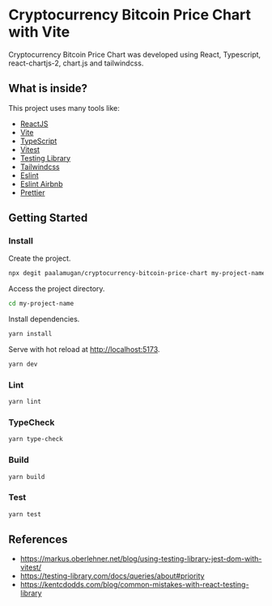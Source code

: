 # Cryptocurrency Bitcoin Price Chart with Vite

Cryptocurrency Bitcoin Price Chart was developed using React, Typescript, react-chartjs-2, chart.js and tailwindcss.

## What is inside?

This project uses many tools like:

- [ReactJS](https://reactjs.org)
- [Vite](https://vitejs.dev)
- [TypeScript](https://www.typescriptlang.org)
- [Vitest](https://vitest.dev)
- [Testing Library](https://testing-library.com)
- [Tailwindcss](https://tailwindcss.com)
- [Eslint](https://eslint.org)
- [Eslint Airbnb](https://github.com/airbnb/javascript)
- [Prettier](https://prettier.io)

## Getting Started

### Install

Create the project.

```bash
npx degit paalamugan/cryptocurrency-bitcoin-price-chart my-project-name
```

Access the project directory.

```bash
cd my-project-name
```

Install dependencies.

```bash
yarn install
```

Serve with hot reload at <http://localhost:5173>.

```bash
yarn dev
```

### Lint

```bash
yarn lint
```

### TypeCheck

```bash
yarn type-check
```

### Build

```bash
yarn build
```

### Test

```bash
yarn test
```

## References

- https://markus.oberlehner.net/blog/using-testing-library-jest-dom-with-vitest/
- https://testing-library.com/docs/queries/about#priority
- https://kentcdodds.com/blog/common-mistakes-with-react-testing-library
